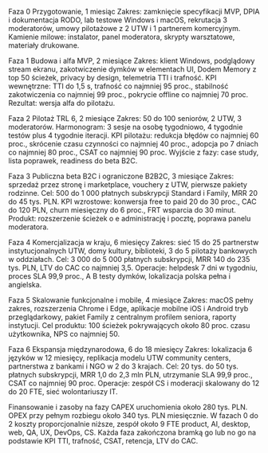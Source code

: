Faza 0 Przygotowanie, 1 miesiąc
 Zakres: zamknięcie specyfikacji MVP, DPIA i dokumentacja RODO, lab testowe Windows i macOS, rekrutacja 3 moderatorów, umowy pilotażowe z 2 UTW i 1 partnerem komercyjnym. Kamienie milowe: instalator, panel moderatora, skrypty warsztatowe, materiały drukowane.

Faza 1 Budowa i alfa MVP, 2 miesiące
 Zakres: klient Windows, podglądowy stream ekranu, zakotwiczenie dymków w elementach UI, Dodem Memory z top 50 ścieżek, privacy by design, telemetria TTI i trafność. KPI wewnętrzne: TTI do 1,5 s, trafność co najmniej 95 proc., stabilność zakotwiczenia co najmniej 99 proc., pokrycie offline co najmniej 70 proc. Rezultat: wersja alfa do pilotażu.

Faza 2 Pilotaż TRL 6, 2 miesiące
 Zakres: 50 do 100 seniorów, 2 UTW, 3 moderatorów. Harmonogram: 3 sesje na osobę tygodniowo, 4 tygodnie testów plus 4 tygodnie iteracji. KPI pilotażu: redukcja błędów co najmniej 60 proc., skrócenie czasu czynności co najmniej 40 proc., adopcja po 7 dniach co najmniej 80 proc., CSAT co najmniej 90 proc. Wyjście z fazy: case study, lista poprawek, readiness do beta B2C.

Faza 3 Publiczna beta B2C i ograniczone B2B2C, 3 miesiące
 Zakres: sprzedaż przez stronę i marketplace, vouchery z UTW, pierwsze pakiety rodzinne. Cel: 500 do 1 000 płatnych subskrypcji Standard i Family, MRR 20 do 45 tys. PLN. KPI wzrostowe: konwersja free to paid 20 do 30 proc., CAC do 120 PLN, churn miesięczny do 6 proc., FRT wsparcia do 30 minut. Produkt: rozszerzenie ścieżek o e administrację i pocztę, poprawa panelu moderatora.

Faza 4 Komercjalizacja w kraju, 6 miesięcy
 Zakres: sieć 15 do 25 partnerstw instytucjonalnych UTW, domy kultury, biblioteki, 3 do 5 pilotaży bankowych w oddziałach. Cel: 3 000 do 5 000 płatnych subskrypcji, MRR 140 do 235 tys. PLN, LTV do CAC co najmniej 3,5. Operacje: helpdesk 7 dni w tygodniu, proces SLA 99,9 proc., A B testy dymków, lokalizacja polska pełna i angielska.

Faza 5 Skalowanie funkcjonalne i mobile, 4 miesiące
 Zakres: macOS pełny zakres, rozszerzenia Chrome i Edge, aplikacje mobilne iOS i Android tryb przeglądarkowy, pakiet Family z centralnym profilem seniora, raporty instytucji. Cel produktu: 100 ścieżek pokrywających około 80 proc. czasu użytkownika, NPS co najmniej 50.

Faza 6 Ekspansja międzynarodowa, 6 do 18 miesięcy
 Zakres: lokalizacja 6 języków w 12 miesięcy, replikacja modelu UTW community centers, partnerstwa z bankami i NGO w 2 do 3 krajach. Cel: 20 tys. do 50 tys. płatnych subskrypcji, MRR 1,0 do 2,3 mln PLN, utrzymanie SLA 99,9 proc., CSAT co najmniej 90 proc. Operacje: zespół CS i moderacji skalowany do 12 do 20 FTE, sieć wolontariuszy IT.

Finansowanie i zasoby na fazy
 CAPEX uruchomienia około 280 tys. PLN. OPEX przy pełnym rozbiegu około 340 tys. PLN miesięcznie. W fazach 0 do 2 koszty proporcjonalnie niższe, zespół około 9 FTE product, AI, desktop, web, QA, UX, DevOps, CS. Każda faza zakończona bramką go lub no go na podstawie KPI TTI, trafność, CSAT, retencja, LTV do CAC.
